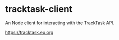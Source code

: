 # tracktask-client

An Node client for interacting with the TrackTask API.

https://tracktask.eu.org
